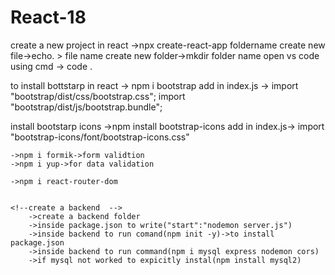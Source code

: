 # React-18
create a new project in react ->npx create-react-app foldername
create new file->echo. > file name
create new folder->mkdir folder name
open vs code using cmd -> code .

to install bottstarp in react -> npm i bootstrap
add in index.js ->
    import "bootstrap/dist/css/bootstrap.css";
    import "bootstrap/dist/js/bootstrap.bundle";


install bootstarp icons ->npm install bootstrap-icons
add in index.js-> import "bootstrap-icons/font/bootstrap-icons.css"


<!-- using form validation and data validation -->
    ->npm i formik->form validtion
    ->npm i yup->for data validation

<!-- for navigating purpose to install -->
    ->npm i react-router-dom


    <!--create a backend  -->
        ->create a backend folder
        ->inside package.json to write("start":"nodemon server.js")
        ->inside backend to run comand(npm init -y)->to install package.json
        ->inside backend to run command(npm i mysql express nodemon cors)
        ->if mysql not worked to expicitly instal(npm install mysql2)